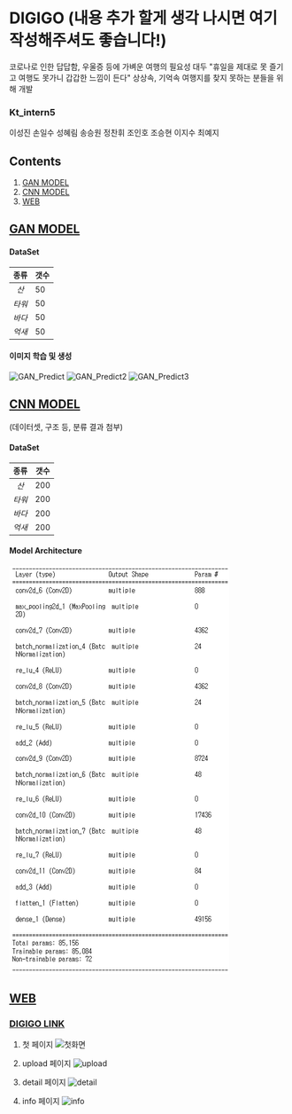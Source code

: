 # DIGIGO (내용 추가 할게 생각 나시면 여기 작성해주셔도 좋습니다!)
 코로나로 인한 답답함, 우울증 등에 가벼운 여행의 필요성 대두  "휴일을 제대로 못 즐기고 여행도 못가니 갑갑한 느낌이 든다"  상상속, 기억속 여행지를 찾지 못하는 분들을 위해 개발
 
### Kt_intern5
이성진 손일수 성혜림 송승원 정찬휘 조인호 조승현 이지수 최예지

## Contents
  1. [GAN MODEL](#GAN-MODEL)
  2. [CNN MODEL](#CNN-MODEL)
  3. [WEB](#WEB)

## [GAN MODEL](https://github.com/LSeongjin/DIGIGO/blob/main/GAN_Model/GAN_DIGIGO_KT_mountain.ipynb)

  #### DataSet  
  |종류|갯수|
  |:---:|---|
  |*산*|50|
  |*타워*|50|
  |*바다*|50|
  |*억새*|50| 
  
  #### 이미지 학습 및 생성

  ![GAN_Predict](https://user-images.githubusercontent.com/68309988/147800063-2b9ccd20-6938-412b-9e26-bd5e303cb385.png)
  ![GAN_Predict2](https://user-images.githubusercontent.com/68309988/147800082-32a5a3c3-4071-437b-95ef-faddfabac8d1.png)
  ![GAN_Predict3](https://user-images.githubusercontent.com/68309988/147800097-1104cd72-d155-41c1-8e0e-600d3e560f96.png)

## [CNN MODEL](https://github.com/LSeongjin/DIGIGO/blob/main/CNN_Model/model.ipynb)
  (데이터셋, 구조 등, 분류 결과 첨부)
  
  #### DataSet
  |종류|갯수|
  |:---:|---|
  |*산*|200|
  |*타워*|200|
  |*바다*|200|
  |*억새*|200|
  
  #### Model Architecture
  ![CNN_Model](https://github.com/LSeongjin/DIGIGO/blob/main/CNN_Model/CNN_model_architecture.png)
  
## [WEB](https://github.com/LSeongjin/DIGIGO/tree/main/WEB/Digigoo)
  
  ### [DIGIGO LINK](http://ec2-15-164-97-115.ap-northeast-2.compute.amazonaws.com/)
  
  1. 첫 페이지
  ![첫화면](https://user-images.githubusercontent.com/52199642/147894461-3fd62bd2-a8bf-423b-b1bf-9076e197075f.PNG)
  
  2. upload 페이지
  ![upload](https://user-images.githubusercontent.com/52199642/147894525-84aeabe7-af66-410b-8bee-a5fe842698c5.PNG)
  
  3. detail 페이지
  ![detail](https://user-images.githubusercontent.com/52199642/147894534-f734bb85-c8af-4ace-8f4d-9926931c721d.png)
  
  4. info 페이지
  ![info](https://user-images.githubusercontent.com/52199642/147894595-7e2f7ad2-79fc-49df-8377-64d413f20705.PNG)
